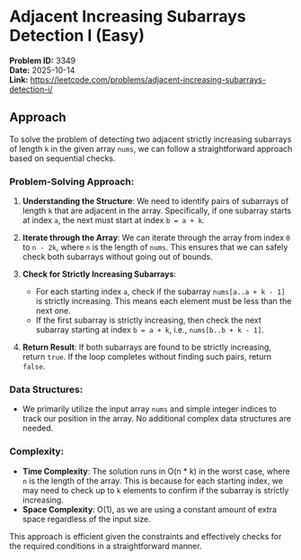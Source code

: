 # Adjacent Increasing Subarrays Detection I (Easy)

**Problem ID:** 3349  
**Date:** 2025-10-14  
**Link:** https://leetcode.com/problems/adjacent-increasing-subarrays-detection-i/

## Approach

To solve the problem of detecting two adjacent strictly increasing subarrays of length `k` in the given array `nums`, we can follow a straightforward approach based on sequential checks.

### Problem-Solving Approach:

1. **Understanding the Structure**: We need to identify pairs of subarrays of length `k` that are adjacent in the array. Specifically, if one subarray starts at index `a`, the next must start at index `b = a + k`.

2. **Iterate through the Array**: We can iterate through the array from index `0` to `n - 2k`, where `n` is the length of `nums`. This ensures that we can safely check both subarrays without going out of bounds.

3. **Check for Strictly Increasing Subarrays**:
   - For each starting index `a`, check if the subarray `nums[a..a + k - 1]` is strictly increasing. This means each element must be less than the next one.
   - If the first subarray is strictly increasing, then check the next subarray starting at index `b = a + k`, i.e., `nums[b..b + k - 1]`.

4. **Return Result**: If both subarrays are found to be strictly increasing, return `true`. If the loop completes without finding such pairs, return `false`.

### Data Structures:
- We primarily utilize the input array `nums` and simple integer indices to track our position in the array. No additional complex data structures are needed.

### Complexity:
- **Time Complexity**: The solution runs in O(n * k) in the worst case, where `n` is the length of the array. This is because for each starting index, we may need to check up to `k` elements to confirm if the subarray is strictly increasing.
- **Space Complexity**: O(1), as we are using a constant amount of extra space regardless of the input size.

This approach is efficient given the constraints and effectively checks for the required conditions in a straightforward manner.
